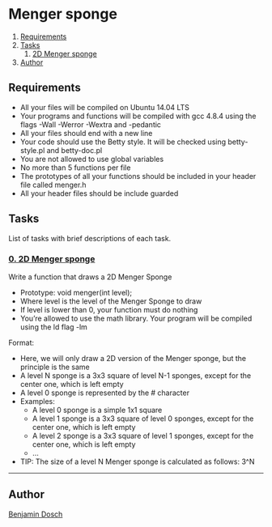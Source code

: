 # Menger sponge

1. [Requirements](#references)
2. [Tasks](#tasks)
	1. [2D Menger sponge](#0-2d-menger-sponge)
3. [Author](#author)


## Requirements

* All your files will be compiled on Ubuntu 14.04 LTS
* Your programs and functions will be compiled with gcc 4.8.4 using the flags -Wall -Werror -Wextra and -pedantic
* All your files should end with a new line
* Your code should use the Betty style. It will be checked using betty-style.pl and betty-doc.pl
* You are not allowed to use global variables
* No more than 5 functions per file
* The prototypes of all your functions should be included in your header file called menger.h
* All your header files should be include guarded

## Tasks
List of tasks with brief descriptions of each task.

### [0. 2D Menger sponge](https://github.com/BenDoschGit/holbertonschool-machine_learning/blob/main/supervised_learning/r/0-menger.c "0. 2D Menger sponge")

Write a function that draws a 2D Menger Sponge

* Prototype: void menger(int level);
* Where level is the level of the Menger Sponge to draw
* If level is lower than 0, your function must do nothing
* You’re allowed to use the math library. Your program will be compiled using the ld flag -lm

Format:

* Here, we will only draw a 2D version of the Menger sponge, but the principle is the same
* A level N sponge is a 3x3 square of level N-1 sponges, except for the center one, which is left empty
* A level 0 sponge is represented by the # character
* Examples:
	* A level 0 sponge is a simple 1x1 square
	* A level 1 sponge is a 3x3 square of level 0 sponges, except for the center one, which is left empty
	* A level 2 sponge is a 3x3 square of level 1 sponges, except for the center one, which is left empty
	*  …
* TIP: The size of a level N Menger sponge is calculated as follows: 3^N

---

## Author

[Benjamin Dosch](https://github.com/BenDoschGit)